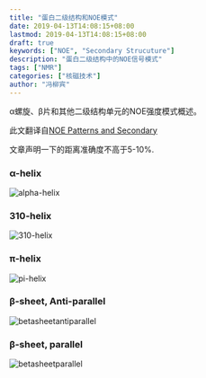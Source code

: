 ```yaml
---
title: "蛋白二级结构和NOE模式"
date: 2019-04-13T14:08:15+08:00
lastmod: 2019-04-13T14:08:15+08:00
draft: true
keywords: ["NOE", "Secondary Strucuture"]
description: "蛋白二级结构中的NOE信号模式"
tags: ["NMR"]
categories: ["核磁技术"]
author: "冯柳宾"
---
```

α螺旋、β片和其他二级结构单元的NOE强度模式概述。
<!--more-->

此文翻译自[NOE Patterns and Secondary](http://www.lorieau.com/nmr/2013/09/12/NOE-patterns.html)

文章声明一下的距离准确度不高于5-10%.

### α-helix
![alpha-helix](/images/alphahelix.png)

### 310-helix
![310-helix](/images/310helix.png)

### π-helix
![pi-helix](/images/pihelix.png)

### β-sheet, Anti-parallel
![betasheetantiparallel](/images/betasheetantiparallel.png)

### β-sheet, parallel
![betasheetparallel](/images/betasheetparallel.png)

